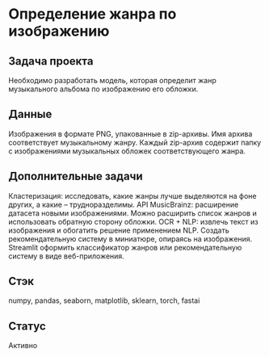 # Определение жанра по изображению

## Задача проекта 
Необходимо разработать модель, которая определит жанр музыкального альбома по изображению его обложки.

## Данные
Изображения в формате PNG, упакованные в zip-архивы. Имя архива соответствует музыкальному жанру. Каждый zip-архив содержит папку с изображениями музыкальных обложек соответствующего жанра.

## Дополнительные задачи
Кластеризация: исследовать, какие жанры лучше выделяются на фоне других, а какие – трудноразделимы.
API MusicBrainz: расширение датасета новыми изображениями. Можно расширить список жанров и использовать обратную сторону обложки.
OCR + NLP: извлечь текст из изображения и обогатить решение применением NLP.
Создать рекомендательную систему в миниатюре, опираясь на изображения.
Streamlit оформить классификатор жанров или рекомендательную систему в виде веб-приложения.

## Стэк
numpy, pandas, seaborn, matplotlib, sklearn, torch, fastai

## Статус
Активно 
